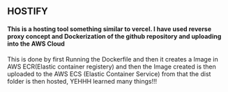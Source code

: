 ## HOSTIFY
#### This is a hosting tool something similar to vercel. I have used reverse proxy concept and Dockerization of the github repository and uploading into the AWS Cloud

This is done by first Running the Dockerfile and then it creates a Image in AWS ECR(Elastic container registery) and then the Image created is then uploaded to the AWS ECS (Elastic Container Service) from that the dist folder is then hosted, YEHHH learned many things!!! 
